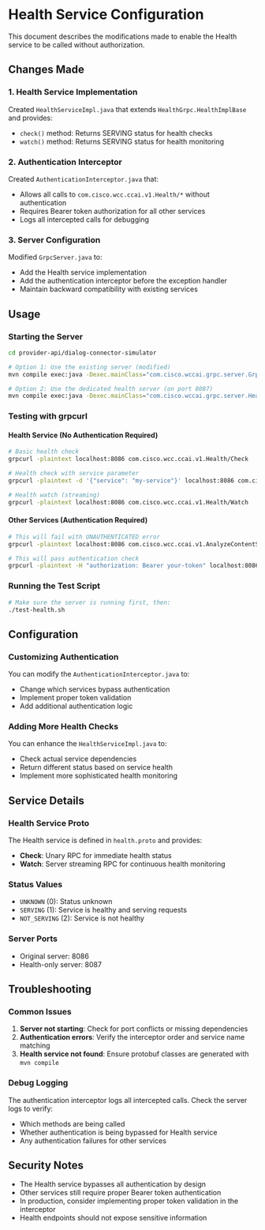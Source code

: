 # Health Service Configuration

This document describes the modifications made to enable the Health service to be called without authorization.

## Changes Made

### 1. Health Service Implementation
Created `HealthServiceImpl.java` that extends `HealthGrpc.HealthImplBase` and provides:
- `check()` method: Returns SERVING status for health checks
- `watch()` method: Returns SERVING status for health monitoring

### 2. Authentication Interceptor
Created `AuthenticationInterceptor.java` that:
- Allows all calls to `com.cisco.wcc.ccai.v1.Health/*` without authentication
- Requires Bearer token authorization for all other services
- Logs all intercepted calls for debugging

### 3. Server Configuration
Modified `GrpcServer.java` to:
- Add the Health service implementation
- Add the authentication interceptor before the exception handler
- Maintain backward compatibility with existing services

## Usage

### Starting the Server
```bash
cd provider-api/dialog-connector-simulator

# Option 1: Use the existing server (modified)
mvn compile exec:java -Dexec.mainClass="com.cisco.wccai.grpc.server.GrpcServer"

# Option 2: Use the dedicated health server (on port 8087)
mvn compile exec:java -Dexec.mainClass="com.cisco.wccai.grpc.server.HealthServer"
```

### Testing with grpcurl

#### Health Service (No Authentication Required)
```bash
# Basic health check
grpcurl -plaintext localhost:8086 com.cisco.wcc.ccai.v1.Health/Check

# Health check with service parameter
grpcurl -plaintext -d '{"service": "my-service"}' localhost:8086 com.cisco.wcc.ccai.v1.Health/Check

# Health watch (streaming)
grpcurl -plaintext localhost:8086 com.cisco.wcc.ccai.v1.Health/Watch
```

#### Other Services (Authentication Required)
```bash
# This will fail with UNAUTHENTICATED error
grpcurl -plaintext localhost:8086 com.cisco.wcc.ccai.v1.AnalyzeContentService/ListVirtualAgents

# This will pass authentication check
grpcurl -plaintext -H "authorization: Bearer your-token" localhost:8086 com.cisco.wcc.ccai.v1.AnalyzeContentService/ListVirtualAgents
```

### Running the Test Script
```bash
# Make sure the server is running first, then:
./test-health.sh
```

## Configuration

### Customizing Authentication
You can modify the `AuthenticationInterceptor.java` to:
- Change which services bypass authentication
- Implement proper token validation
- Add additional authentication logic

### Adding More Health Checks
You can enhance the `HealthServiceImpl.java` to:
- Check actual service dependencies
- Return different status based on service health
- Implement more sophisticated health monitoring

## Service Details

### Health Service Proto
The Health service is defined in `health.proto` and provides:
- **Check**: Unary RPC for immediate health status
- **Watch**: Server streaming RPC for continuous health monitoring

### Status Values
- `UNKNOWN` (0): Status unknown
- `SERVING` (1): Service is healthy and serving requests
- `NOT_SERVING` (2): Service is not healthy

### Server Ports
- Original server: 8086
- Health-only server: 8087

## Troubleshooting

### Common Issues
1. **Server not starting**: Check for port conflicts or missing dependencies
2. **Authentication errors**: Verify the interceptor order and service name matching
3. **Health service not found**: Ensure protobuf classes are generated with `mvn compile`

### Debug Logging
The authentication interceptor logs all intercepted calls. Check the server logs to verify:
- Which methods are being called
- Whether authentication is being bypassed for Health service
- Any authentication failures for other services

## Security Notes

- The Health service bypasses all authentication by design
- Other services still require proper Bearer token authentication
- In production, consider implementing proper token validation in the interceptor
- Health endpoints should not expose sensitive information

